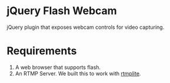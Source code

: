 jQuery Flash Webcam
===================

jQuery plugin that exposes webcam controls for video capturing.

Requirements
============

1. A web browser that supports flash.
1. An RTMP Server. We built this to work with [rtmplite](https://code.google.com/p/rtmplite/).
